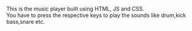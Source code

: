 This is the music player built using HTML, JS and CSS.<br>
You have to press the respective keys to play the sounds like drum,kick bass,snare etc.
